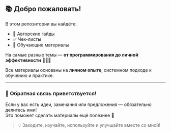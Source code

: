 ## 📚 Добро пожаловать!

В этом репозитории вы найдёте:

- 📘 Авторские гайды  
- ✅ Чек-листы  
- 🧠 Обучающие материалы  

На самые разные темы — **от программирования до личной эффективности** 🧑‍💻✨

Все материалы основаны на **личном опыте**, системном подходе к обучению и практике.

---

### 💬 Обратная связь приветствуется!

Если у вас есть идеи, замечания или предложения — обязательно делитесь ими!  
Это поможет сделать материалы ещё полезнее 🙌

> 💡 Заходите, изучайте, используйте и улучшайте вместе со мной!
